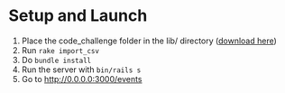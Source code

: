 # Setup and Launch



1) Place the code_challenge folder in the lib/ directory ([download here](https://drive.google.com/open?id=14uUq7C0Cy7ddZ11MBu2NAyXgwODCwB8K))
2) Run `rake import_csv`
3) Do `bundle install`
4) Run the server with `bin/rails s`
5) Go to http://0.0.0.0:3000/events
